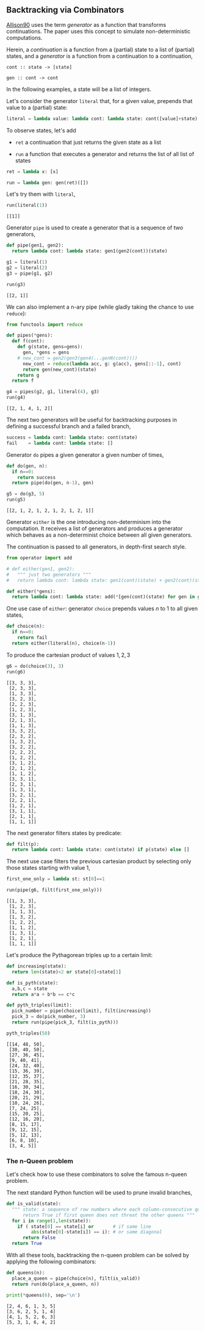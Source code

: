 ## Backtracking via Combinators


[Allison90](http://www.allisons.org/ll/Publications/1990BCJ/) uses the term _generator_ as a function that transforms continuations. The paper uses this concept to simulate non-deterministic computations.

Herein, a _continuation_ is a function from a (partial) state to a list of (partial) states, and a _generator_ is a function from a continuation to a continuation,

    cont :: state -> [state]

    gen :: cont -> cont

In the following examples, a state will be a list of integers.

<!-- original ML code for what follows (run at https://sosml.org/editor)
fun ret a = [a];

fun fail h a = [];

fun run g = g ret [];

(******************)

fun literal c h a = h( c::a );
print (run (literal 3));

fun pipe g1 g2 h a = g1(g2 h)a;
print (run (pipe (literal 1) (literal 2)));

fun success h a = h a;

fun do_ n g = if n=0 
                then success
                else pipe (do_ (n-1) g) g;
print (run (do_ 5 (literal 1) ));

fun either g1 g2 h a = (g1 h a) @ (g2 h a);

print (run (either (pipe (literal 1) (literal 2))
                   (literal 3) ) );

fun choice n = if n=0 
                 then fail
                 else either (literal n) (choice (n-1));

print ( run( do_ 3 (choice 2) ));

fun filter p h a = if p a 
                     then h a
                     else [];

fun first_one (h::t) = h=1;

print (run (pipe (do_ 3 (choice 2)) 
                 (filter first_one)));

--> 

Let's consider the generator `literal` that, for a given value, prepends that value to a (partial) state:


```python
literal = lambda value: lambda cont: lambda state: cont([value]+state)
```

To observe states, let's add

+ `ret` a continuation that just returns the given state as a list

+ `run` a function that executes a generator and returns the list of all list of states


```python
ret = lambda x: [x]

run = lambda gen: gen(ret)([])
```

Let's try them with `literal`,


```python
run(literal(1))
```




    [[1]]



Generator `pipe` is used to create a generator that is a sequence of two generators,


```python
def pipe(gen1, gen2):
  return lambda cont: lambda state: gen1(gen2(cont))(state)
```


```python
g1 = literal(1)
g2 = literal(2)
g3 = pipe(g1, g2)

run(g3)
```




    [[2, 1]]



We can also implement a n-ary pipe (while gladly taking the chance to use `reduce`):


```python
from functools import reduce

def pipes(*gens):
  def f(cont):
    def g(state, gens=gens):
      gen, *gens = gens
    # new_cont = gen2(gen3(gen4(...genN(cont))))
      new_cont = reduce(lambda acc, g: g(acc), gens[::-1], cont)
      return gen(new_cont)(state)
    return g
  return f
```


```python
g4 = pipes(g2, g1, literal(4), g3)
run(g4)
```




    [[2, 1, 4, 1, 2]]



The next two generators will be useful for backtracking purposes in defining a successful branch and a failed branch,


```python
success = lambda cont: lambda state: cont(state)
fail    = lambda cont: lambda state: []
```

Generator `do` pipes a given generator a given number of times,


```python
def do(gen, n):
  if n==0:
    return success
  return pipe(do(gen, n-1), gen)
```


```python
g5 = do(g3, 5)  
run(g5)
```




    [[2, 1, 2, 1, 2, 1, 2, 1, 2, 1]]



Generator `either` is the one introducing non-determinism into the computation. It receives a list of generators and produces a generator which behaves as a non-determinist choice between all given generators.

The continuation is passed to all generators, in depth-first search style.


```python
from operator import add

# def either(gen1, gen2):
#   """ just two generators """
#   return lambda cont: lambda state: gen1(cont)(state) + gen2(cont)(state)

def either(*gens):
  return lambda cont: lambda state: add(*[gen(cont)(state) for gen in gens])
```

One use case of `either`: generator `choice` prepends values $n$ to $1$ to all given states,


```python
def choice(n):
  if n==0:
    return fail
  return either(literal(n), choice(n-1))
```

To produce the cartesian product of values $1,2,3$


```python
g6 = do(choice(3), 3)
run(g6)
```




    [[3, 3, 3],
     [2, 3, 3],
     [1, 3, 3],
     [3, 2, 3],
     [2, 2, 3],
     [1, 2, 3],
     [3, 1, 3],
     [2, 1, 3],
     [1, 1, 3],
     [3, 3, 2],
     [2, 3, 2],
     [1, 3, 2],
     [3, 2, 2],
     [2, 2, 2],
     [1, 2, 2],
     [3, 1, 2],
     [2, 1, 2],
     [1, 1, 2],
     [3, 3, 1],
     [2, 3, 1],
     [1, 3, 1],
     [3, 2, 1],
     [2, 2, 1],
     [1, 2, 1],
     [3, 1, 1],
     [2, 1, 1],
     [1, 1, 1]]



The next generator filters states by predicate:


```python
def filt(p):
  return lambda cont: lambda state: cont(state) if p(state) else []
```

The next use case filters the previous cartesian product by selecting only those states starting with value $1$,


```python
first_one_only = lambda st: st[0]==1

run(pipe(g6, filt(first_one_only)))
```




    [[1, 3, 3],
     [1, 2, 3],
     [1, 1, 3],
     [1, 3, 2],
     [1, 2, 2],
     [1, 1, 2],
     [1, 3, 1],
     [1, 2, 1],
     [1, 1, 1]]



Let's produce the Pythagorean triples up to a certain limit:


```python
def increasing(state):
  return len(state)<2 or state[0]<state[1]

def is_pyth(state):
  a,b,c = state
  return a*a + b*b == c*c

def pyth_triples(limit):
  pick_number = pipe(choice(limit), filt(increasing))
  pick_3 = do(pick_number, 3)
  return run(pipe(pick_3, filt(is_pyth)))

pyth_triples(50)  
```




    [[14, 48, 50],
     [30, 40, 50],
     [27, 36, 45],
     [9, 40, 41],
     [24, 32, 40],
     [15, 36, 39],
     [12, 35, 37],
     [21, 28, 35],
     [16, 30, 34],
     [18, 24, 30],
     [20, 21, 29],
     [10, 24, 26],
     [7, 24, 25],
     [15, 20, 25],
     [12, 16, 20],
     [8, 15, 17],
     [9, 12, 15],
     [5, 12, 13],
     [6, 8, 10],
     [3, 4, 5]]



### The n-Queen problem

Let's check how to use these combinators to solve the famous n-queen problem.

The next standard Python function will be used to prune invalid branches,


```python
def is_valid(state):
  """ state: a sequence of row numbers where each column-consecutive queen is
      return True if first queen does not threat the other queens """
  for i in range(1,len(state)):
    if ( state[0] == state[i] or       # if same line
         abs(state[0]-state[i]) == i): # or same diagonal
      return False
  return True
```

With all these tools, backtracking the n-queen problem can be solved by applying the following combinators:


```python
def queens(n):
  place_a_queen = pipe(choice(n), filt(is_valid))
  return run(do(place_a_queen, n))

print(*queens(6), sep='\n')
```

    [2, 4, 6, 1, 3, 5]
    [3, 6, 2, 5, 1, 4]
    [4, 1, 5, 2, 6, 3]
    [5, 3, 1, 6, 4, 2]
    
